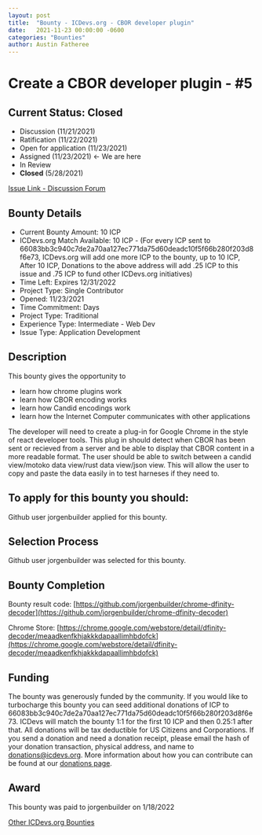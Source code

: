 ```yaml
---
layout: post
title:  "Bounty - ICDevs.org - CBOR developer plugin"
date:   2021-11-23 00:00:00 -0600
categories: "Bounties"
author: Austin Fatheree
---
```


# Create a CBOR developer plugin - #5

## Current Status: Closed

* Discussion (11/21/2021)
* Ratification (11/22/2021)
* Open for application (11/23/2021)
* Assigned (11/23/2021) <- We are here
* In Review
* **Closed** (5/28/2021)

[Issue Link - Discussion Forum](https://forum.dfinity.org/t/cbor-plug-in-or-tools/4556/26)

## Bounty Details

* Current Bounty Amount: 10 ICP
* ICDevs.org Match Available: 10 ICP - (For every ICP sent to 66083bb3c940c7de2a70aa127ec771da75d60deadc10f5f66b280f203d8f6e73, ICDevs.org will add one more ICP to the bounty, up to 10 ICP, After 10 ICP, Donations to the above address will add .25 ICP to this issue and .75 ICP to fund other ICDevs.org initiatives)
* Time Left: Expires 12/31/2022
* Project Type: Single Contributor
* Opened: 11/23/2021
* Time Commitment: Days
* Project Type: Traditional
* Experience Type: Intermediate - Web Dev
* Issue Type: Application Development

## Description

This bounty gives the opportunity to

* learn how chrome plugins work
* learn how CBOR encoding works
* learn how Candid encodings work
* learn how the Internet Computer communicates with other applications

The developer will need to create a plug-in for Google Chrome in the style of react developer tools.  This plug in should detect when CBOR has been sent or recieved from a server and be able to display that CBOR content in a more readable format. The user should be able to switch between a candid view/motoko data view/rust data view/json view.  This will allow the user to copy and paste the data easily in to test harneses if they need to. 


## To apply for this bounty you should:

Github user jorgenbuilder applied for this bounty.

## Selection Process

Github user jorgenbuilder was selected for this bounty.

## Bounty Completion

Bounty result code: [https://github.com/jorgenbuilder/chrome-dfinity-decoder](https://github.com/jorgenbuilder/chrome-dfinity-decoder)

Chrome Store: [https://chrome.google.com/webstore/detail/dfinity-decoder/meaadkenfkhjakkkdapaallimhbdofck](https://chrome.google.com/webstore/detail/dfinity-decoder/meaadkenfkhjakkkdapaallimhbdofck)

## Funding

The bounty was generously funded by the community. If you would like to turbocharge this bounty you can seed additional donations of ICP to 66083bb3c940c7de2a70aa127ec771da75d60deadc10f5f66b280f203d8f6e73.  ICDevs will match the bounty 1:1 for the first 10 ICP and then 0.25:1 after that.  All donations will be tax deductible for US Citizens and Corporations.  If you send a donation and need a donation receipt, please email the hash of your donation transaction, physical address, and name to donations@icdevs.org.  More information about how you can contribute can be found at our [donations page](https://icdevs.org/donations.html).

## Award

This bounty was paid to jorgenbuilder on 1/18/2022


[Other ICDevs.org Bounties](https://icdevs.org/bounties.html)
